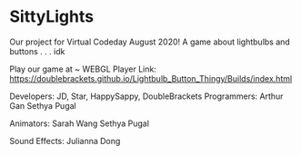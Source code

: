 # SittyLights
Our project for Virtual Codeday August 2020! A game about lightbulbs and buttons . . . idk

Play our game at ~ 
WEBGL Player Link: https://doublebrackets.github.io/Lightbulb_Button_Thingy/Builds/index.html

Developers:
JD, Star, HappySappy, DoubleBrackets
Programmers:
Arthur Gan 
Sethya Pugal

Animators:
Sarah Wang 
Sethya Pugal

Sound Effects:
Julianna Dong
